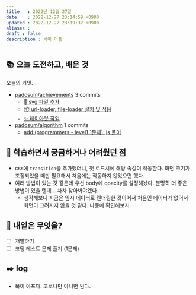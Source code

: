 ```yaml
---
title   : 2022년 12월 27일 
date    : 2022-12-27 23:14:59 +0900
updated : 2022-12-27 23:19:32 +0900
aliases : 
draft : false
description : 목이 아픔
---
```

## 📚 오늘 도전하고, 배운 것

<!-- commit -->
오늘의 커밋.
- [padosum/achievements](https://github.com/padosum/achievements) 3 commits
  - [🍱 svg 파일 추가](https://github.com/padosum/achievements/commit/42f52263db913614ec3b1c237c4bd87f31573a00)
  - [📦 url-loader, file-loader 설치 및 적용](https://github.com/padosum/achievements/commit/0e4b08137ebf09b9ed69d9da3b5cbf63f551e2d4)
  - [✨ 레이아웃 작업](https://github.com/padosum/achievements/commit/1a9744adab4b458fa049bca9cd21b8979f7c25f1)
- [padosum/algorithm](https://github.com/padosum/algorithm) 1 commits
  - [add (programmers - level1 1문제): js 풀이](https://github.com/padosum/algorithm/commit/2e9c1b784aa9b7704f2f3ca87a5f13e6c9de0f1d)
<!-- commitstop -->

## 🤔 학습하면서 궁금하거나 어려웠던 점

- css에 `transition`을 추가했더니, 첫 로드시에 해당 속성이 작동한다. 화면 크기가 조정되었을 때만 필요해서 처음에는 작동하지 않았으면 했다.
- 여러 방법이 있는 것 같은데 우선 body에 opacity를 설정해놨다. 분명히 더 좋은 방법이 있을 텐데... 차차 찾아봐야겠다.
  - 생각해보니 지금은 임시 데이터로 렌더링한 것이어서 처음엔 데이터가 없어서 화면이 그려지지 않을 것 같다. 나중에 확인해보자.

## 🌅 내일은 무엇을?
- [ ] 개발하기
- [ ] 코딩 테스트 문제 풀기 (1문제)

## ✒️ log
- 목이 아프다. 코로나만 아니면 된다. 
